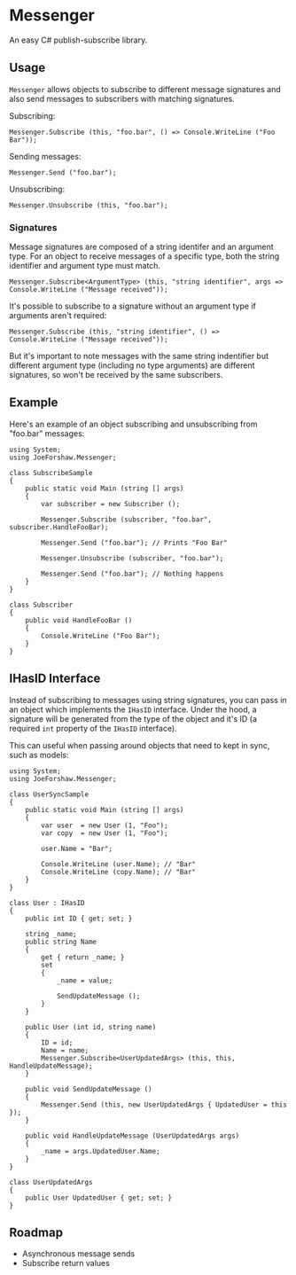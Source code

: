 # Messenger
An easy C# publish-subscribe library.

## Usage
`Messenger` allows objects to subscribe to different message signatures and also send messages to subscribers with matching signatures.

Subscribing:
```
Messenger.Subscribe (this, "foo.bar", () => Console.WriteLine ("Foo Bar"));
```

Sending messages:
```
Messenger.Send ("foo.bar");
```

Unsubscribing:
```
Messenger.Unsubscribe (this, "foo.bar");
```

### Signatures
Message signatures are composed of a string identifer and an argument type. For an object to receive messages of a specific type, both the string identifier and argument type must match.
```
Messenger.Subscribe<ArgumentType> (this, "string identifier", args => Console.WriteLine ("Message received"));
```

It's possible to subscribe to a signature without an argument type if arguments aren't required:
```
Messenger.Subscribe (this, "string identifier", () => Console.WriteLine ("Message received"));
```

But it's important to note messages with the same string indentifier but different argument type (including no type arguments) are different signatures, so won't be received by the same subscribers.

## Example
Here's an example of an object subscribing and unsubscribing from "foo.bar" messages:
```
using System;
using JoeForshaw.Messenger;

class SubscribeSample
{
    public static void Main (string [] args)
    {
        var subscriber = new Subscriber ();

        Messenger.Subscribe (subscriber, "foo.bar", subscriber.HandleFooBar);
        
        Messenger.Send ("foo.bar"); // Prints "Foo Bar"
        
        Messenger.Unsubscribe (subscriber, "foo.bar");
        
        Messenger.Send ("foo.bar"); // Nothing happens
    }
}

class Subscriber
{
    public void HandleFooBar ()
    {
        Console.WriteLine ("Foo Bar");
    }
}
```

## IHasID Interface
Instead of subscribing to messages using string signatures, you can pass in an object which implements the `IHasID` interface. Under the hood, a signature will be generated from the type of the object and it's ID (a required `int` property of the `IHasID` interface).

This can useful when passing around objects that need to kept in sync, such as models:
```
using System;
using JoeForshaw.Messenger;

class UserSyncSample
{
    public static void Main (string [] args)
    {
        var user  = new User (1, "Foo");
        var copy  = new User (1, "Foo");
        
        user.Name = "Bar";
        
        Console.WriteLine (user.Name); // "Bar"
        Console.WriteLine (copy.Name); // "Bar"
    }
}

class User : IHasID
{
    public int ID { get; set; }

    string _name;
    public string Name
    {
        get { return _name; }
        set
        {
            _name = value;
            
            SendUpdateMessage ();
        }
    }

    public User (int id, string name)
    {
        ID = id;
        Name = name;
        Messenger.Subscribe<UserUpdatedArgs> (this, this, HandleUpdateMessage);
    }
    
    public void SendUpdateMessage ()
    {
        Messenger.Send (this, new UserUpdatedArgs { UpdatedUser = this });
    }
    
    public void HandleUpdateMessage (UserUpdatedArgs args)
    {
        _name = args.UpdatedUser.Name;
    }
}

class UserUpdatedArgs
{
    public User UpdatedUser { get; set; }
}
```

## Roadmap
* Asynchronous message sends
* Subscribe return values
